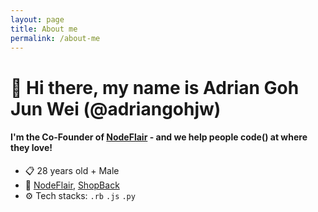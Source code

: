 ```yaml
---
layout: page
title: About me
permalink: /about-me
---
```


# 👋 Hi there, my name is Adrian Goh Jun Wei (@adriangohjw)

#### I'm the Co-Founder of [NodeFlair](https://nodeflair.com/) - and we help people <b>code() at where they love</b>!

- 📋 28 years old + Male
- 🏢 [NodeFlair](https://nodeflair.com), [ShopBack](https://www.shopback.sg)
- ⚙️ Tech stacks: `.rb` `.js` `.py` 
